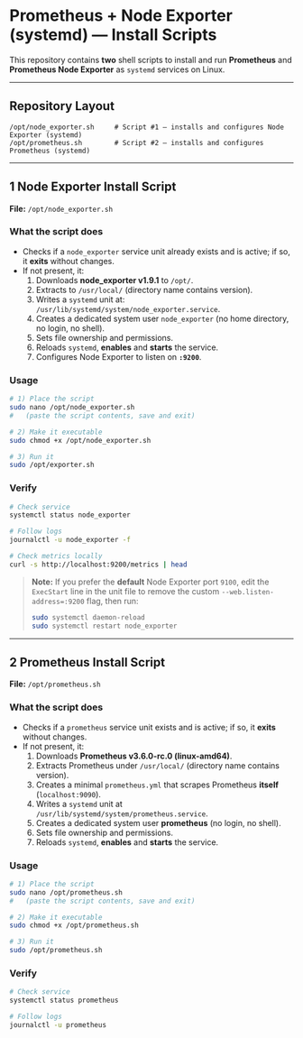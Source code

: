 # Prometheus + Node Exporter (systemd) — Install Scripts

This repository contains **two** shell scripts to install and run **Prometheus** and **Prometheus Node Exporter** as `systemd` services on Linux.

---

## Repository Layout

```
/opt/node_exporter.sh     # Script #1 — installs and configures Node Exporter (systemd)
/opt/prometheus.sh        # Script #2 — installs and configures Prometheus (systemd)
```

---

## 1 Node Exporter Install Script

**File:** `/opt/node_exporter.sh`

### What the script does
- Checks if a `node_exporter` service unit already exists and is active; if so, it **exits** without changes.
- If not present, it:
  1. Downloads **node_exporter v1.9.1** to `/opt/`.
  2. Extracts to `/usr/local/` (directory name contains version).
  3. Writes a `systemd` unit at: `/usr/lib/systemd/system/node_exporter.service`.
  4. Creates a dedicated system user `node_exporter` (no home directory, no login, no shell).
  5. Sets file ownership and permissions.
  6. Reloads `systemd`, **enables** and **starts** the service.
  7. Configures Node Exporter to listen on **`:9200`**.

### Usage
```bash
# 1) Place the script
sudo nano /opt/node_exporter.sh
#   (paste the script contents, save and exit)

# 2) Make it executable
sudo chmod +x /opt/node_exporter.sh

# 3) Run it
sudo /opt/exporter.sh
```

### Verify
```bash
# Check service
systemctl status node_exporter

# Follow logs
journalctl -u node_exporter -f

# Check metrics locally
curl -s http://localhost:9200/metrics | head
```

> **Note:** If you prefer the **default** Node Exporter port `9100`, edit the `ExecStart` line in the unit file to remove the custom `--web.listen-address=:9200` flag, then run:
> ```bash
> sudo systemctl daemon-reload
> sudo systemctl restart node_exporter
> ```

---

## 2 Prometheus Install Script

**File:** `/opt/prometheus.sh`

### What the script does
- Checks if a `prometheus` service unit exists and is active; if so, it **exits** without changes.
- If not present, it:
  1. Downloads **Prometheus v3.6.0-rc.0 (linux-amd64)**.
  2. Extracts Prometheus under `/usr/local/` (directory name contains version).
  3. Creates a minimal `prometheus.yml` that scrapes Prometheus **itself** (`localhost:9090`).
  4. Writes a `systemd` unit at `/usr/lib/systemd/system/prometheus.service`.
  5. Creates a dedicated system user **prometheus** (no login, no shell).
  6. Sets file ownership and permissions.
  7. Reloads `systemd`, **enables** and **starts** the service.

### Usage
```bash
# 1) Place the script
sudo nano /opt/prometheus.sh
#   (paste the script contents, save and exit)

# 2) Make it executable
sudo chmod +x /opt/prometheus.sh

# 3) Run it
sudo /opt/prometheus.sh
```

### Verify
```bash
# Check service
systemctl status prometheus

# Follow logs
journalctl -u prometheus
